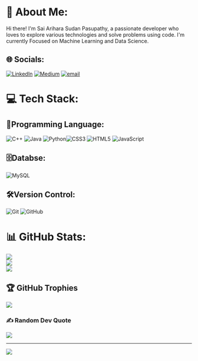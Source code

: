 # 💫 About Me:
Hi there! I'm Sai Arihara Sudan Pasupathy, a passionate developer who loves to explore various technologies and solve problems using code.
I'm currently Focused on Machine Learning and Data Science.


## 🌐 Socials:
[![LinkedIn](https://img.shields.io/badge/LinkedIn-%230077B5.svg?logo=linkedin&logoColor=white)](https://www.linkedin.com/in/sai-arihara-sudan-pasupathy/) [![Medium](https://img.shields.io/badge/Medium-12100E?logo=medium&logoColor=white)](https://medium.com/@saiarihara) [![email](https://img.shields.io/badge/Email-D14836?logo=gmail&logoColor=white)](mailto:saiarihara@gmail.com) 

# 💻 Tech Stack:

## 🚀Programming Language:
![C++](https://img.shields.io/badge/c++-%2300599C.svg?style=for-the-badge&logo=c%2B%2B&logoColor=white) ![Java](https://img.shields.io/badge/java-%23ED8B00.svg?style=for-the-badge&logo=openjdk&logoColor=white) ![Python](https://img.shields.io/badge/python-3670A0?style=for-the-badge&logo=python&logoColor=ffdd54)![CSS3](https://img.shields.io/badge/css3-%231572B6.svg?style=for-the-badge&logo=css3&logoColor=white) ![HTML5](https://img.shields.io/badge/html5-%23E34F26.svg?style=for-the-badge&logo=html5&logoColor=white) ![JavaScript](https://img.shields.io/badge/javascript-%23323330.svg?style=for-the-badge&logo=javascript&logoColor=%23F7DF1E)  <br/>

## 🗄️Databse:
![MySQL](https://img.shields.io/badge/mysql-4479A1.svg?style=for-the-badge&logo=mysql&logoColor=white) <br/>

## 🛠️Version Control:
![Git](https://img.shields.io/badge/git-%23F05033.svg?style=for-the-badge&logo=git&logoColor=white) ![GitHub](https://img.shields.io/badge/github-%23121011.svg?style=for-the-badge&logo=github&logoColor=white)


# 📊 GitHub Stats:
![](https://github-readme-stats.vercel.app/api?username=SAHSP&theme=gruvbox&hide_border=true&include_all_commits=false&count_private=false)<br/>
![](https://github-readme-streak-stats.herokuapp.com/?user=SAHSP&theme=gruvbox&hide_border=true)<br/>
![](https://github-readme-stats.vercel.app/api/top-langs/?username=SAHSP&theme=gruvbox&hide_border=true&include_all_commits=false&count_private=false&layout=compact)

## 🏆 GitHub Trophies
![](https://github-profile-trophy.vercel.app/?username=SAHSP&theme=radical&no-frame=false&no-bg=true&margin-w=4)

### ✍️ Random Dev Quote
![](https://quotes-github-readme.vercel.app/api?type=horizontal&theme=gruvbox)

---
[![](https://visitcount.itsvg.in/api?id=SAHSP&icon=0&color=0)](https://visitcount.itsvg.in)

<!-- Proudly created with GPRM ( https://gprm.itsvg.in ) -->
